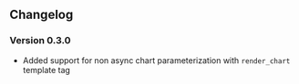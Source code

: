 ## Changelog

### Version 0.3.0

* Added support for non async chart parameterization with `render_chart` template tag
